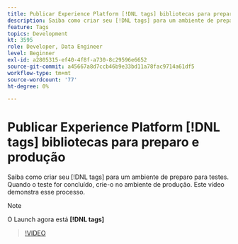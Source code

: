 ```yaml
---
title: Publicar Experience Platform [!DNL tags] bibliotecas para preparo e produção
description: Saiba como criar seu [!DNL tags] para um ambiente de preparo para testes. Quando o teste for concluído, crie-o no ambiente de produção. Este vídeo demonstra esse processo.
feature: Tags
topics: Development
kt: 3595
role: Developer, Data Engineer
level: Beginner
exl-id: a2805315-ef40-4f8f-a730-8c29596e6652
source-git-commit: a45667a8d7ccb46b9e33bd11a78fac9714a61df5
workflow-type: tm+mt
source-wordcount: '77'
ht-degree: 0%

---
```


# Publicar Experience Platform [!DNL tags] bibliotecas para preparo e produção

Saiba como criar seu [!DNL tags] para um ambiente de preparo para testes. Quando o teste for concluído, crie-o no ambiente de produção. Este vídeo demonstra esse processo.

>[!NOTE]
>
> O Launch agora está **[!DNL tags]**

>[!VIDEO](https://video.tv.adobe.com/v/28777/?quality=12&learn=on)
